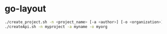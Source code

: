 # go-layout

```bash
./create_project.sh -n <project_name> [-a <author>] [-o <organization>] [-s]
./createApi.sh -n myproject -a myname -o myorg
```
